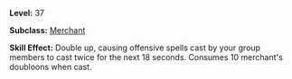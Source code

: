 <!-- TITLE: Double Up -->
<!-- SUBTITLE: A quick summary of Double Up -->

**Level:** 37

**Subclass:** [Merchant](merchant)

**Skill Effect:**  Double up, causing offensive spells cast by your group members to cast twice for the next 18 seconds.  Consumes 10 merchant's doubloons when cast.